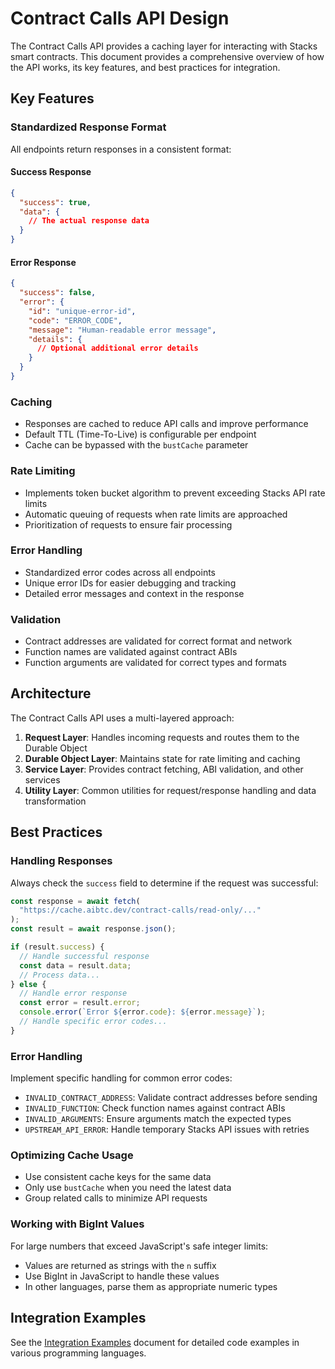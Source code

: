 # Contract Calls API Design

The Contract Calls API provides a caching layer for interacting with Stacks smart contracts. This document provides a comprehensive overview of how the API works, its key features, and best practices for integration.

## Key Features

### Standardized Response Format

All endpoints return responses in a consistent format:

#### Success Response

```json
{
  "success": true,
  "data": {
    // The actual response data
  }
}
```

#### Error Response

```json
{
  "success": false,
  "error": {
    "id": "unique-error-id",
    "code": "ERROR_CODE",
    "message": "Human-readable error message",
    "details": {
      // Optional additional error details
    }
  }
}
```

### Caching

- Responses are cached to reduce API calls and improve performance
- Default TTL (Time-To-Live) is configurable per endpoint
- Cache can be bypassed with the `bustCache` parameter

### Rate Limiting

- Implements token bucket algorithm to prevent exceeding Stacks API rate limits
- Automatic queuing of requests when rate limits are approached
- Prioritization of requests to ensure fair processing

### Error Handling

- Standardized error codes across all endpoints
- Unique error IDs for easier debugging and tracking
- Detailed error messages and context in the response

### Validation

- Contract addresses are validated for correct format and network
- Function names are validated against contract ABIs
- Function arguments are validated for correct types and formats

## Architecture

The Contract Calls API uses a multi-layered approach:

1. **Request Layer**: Handles incoming requests and routes them to the Durable Object
2. **Durable Object Layer**: Maintains state for rate limiting and caching
3. **Service Layer**: Provides contract fetching, ABI validation, and other services
4. **Utility Layer**: Common utilities for request/response handling and data transformation

## Best Practices

### Handling Responses

Always check the `success` field to determine if the request was successful:

```javascript
const response = await fetch(
  "https://cache.aibtc.dev/contract-calls/read-only/..."
);
const result = await response.json();

if (result.success) {
  // Handle successful response
  const data = result.data;
  // Process data...
} else {
  // Handle error response
  const error = result.error;
  console.error(`Error ${error.code}: ${error.message}`);
  // Handle specific error codes...
}
```

### Error Handling

Implement specific handling for common error codes:

- `INVALID_CONTRACT_ADDRESS`: Validate contract addresses before sending
- `INVALID_FUNCTION`: Check function names against contract ABIs
- `INVALID_ARGUMENTS`: Ensure arguments match the expected types
- `UPSTREAM_API_ERROR`: Handle temporary Stacks API issues with retries

### Optimizing Cache Usage

- Use consistent cache keys for the same data
- Only use `bustCache` when you need the latest data
- Group related calls to minimize API requests

### Working with BigInt Values

For large numbers that exceed JavaScript's safe integer limits:

- Values are returned as strings with the `n` suffix
- Use BigInt in JavaScript to handle these values
- In other languages, parse them as appropriate numeric types

## Integration Examples

See the [Integration Examples](integration-examples.md) document for detailed code examples in various programming languages.
